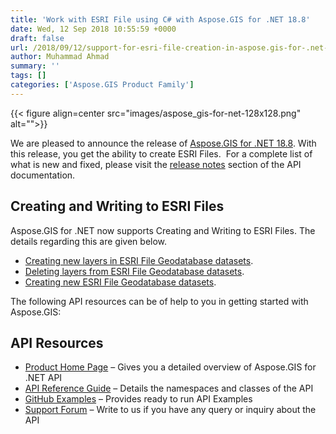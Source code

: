 ```yaml
---
title: 'Work with ESRI File using C# with Aspose.GIS for .NET 18.8'
date: Wed, 12 Sep 2018 10:55:59 +0000
draft: false
url: /2018/09/12/support-for-esri-file-creation-in-aspose.gis-for-.net-18.8/
author: Muhammad Ahmad
summary: ''
tags: []
categories: ['Aspose.GIS Product Family']
---
```




{{< figure align=center src="images/aspose_gis-for-net-128x128.png" alt="">}}


We are pleased to announce the release of [Aspose.GIS for .NET 18.8][1]. With this release, you get the ability to create ESRI Files.  For a complete list of what is new and fixed, please visit the [release notes][2] section of the API documentation.

## Creating and Writing to ESRI Files

Aspose.GIS for .NET now supports Creating and Writing to ESRI Files. The details regarding this are given below.

*   [Creating new layers in ESRI File Geodatabase datasets][3].
*   [Deleting layers from ESRI File Geodatabase datasets][4].
*   [Creating new ESRI File Geodatabase datasets][5].

The following API resources can be of help to you in getting started with Aspose.GIS:

## API Resources

*   [Product Home Page][6] – Gives you a detailed overview of Aspose.GIS for .NET API
*   [API Reference Guide][7] – Details the namespaces and classes of the API
*   [GitHub Examples][8] – Provides ready to run API Examples
*   [Support Forum][9] – Write to us if you have any query or inquiry about the API




[1]: https://www.nuget.org/packages/Aspose.GIS/18.8.0
[2]: https://docs.aspose.com/gis/net/aspose-gis-for-net-18-8-release-notes/
[3]: https://docs.aspose.com/gis/net/
[4]: https://docs.aspose.com/gis/net/
[5]: https://docs.aspose.com/gis/net/
[6]: https://products.aspose.com/gis/net
[7]: https://apireference.aspose.com/net/gis
[8]: https://github.com/aspose-gis/Aspose.GIS-for-.NET
[9]: https://forum.aspose.com/c/gis





